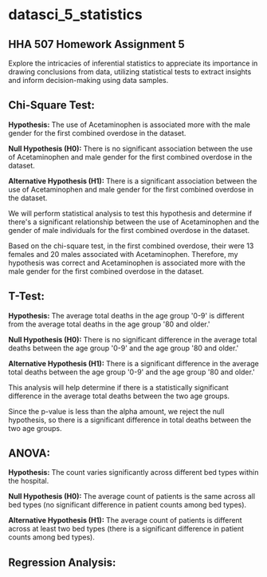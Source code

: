 # datasci_5_statistics
## **HHA 507 Homework Assignment 5**

Explore the intricacies of inferential statistics to appreciate its importance in drawing conclusions from data, utilizing statistical tests to extract insights and inform decision-making using data samples.

## Chi-Square Test:
**Hypothesis:**
The use of Acetaminophen is associated more with the male gender for the first combined overdose in the dataset.

**Null Hypothesis (H0):**
There is no significant association between the use of Acetaminophen and male gender for the first combined overdose in the dataset.

**Alternative Hypothesis (H1):**
There is a significant association between the use of Acetaminophen and male gender for the first combined overdose in the dataset.

We will perform statistical analysis to test this hypothesis and determine if there's a significant relationship between the use of Acetaminophen and the gender of male individuals for the first combined overdose in the dataset.

Based on the chi-square test, in the first combined overdose, their were 13 females and 20 males associated with Acetaminophen. Therefore, my hypothesis was correct and Acetaminophen is associated more with the male gender for the first combined overdose in the dataset.  

## T-Test:
**Hypothesis:**
The average total deaths in the age group '0-9' is different from the average total deaths in the age group '80 and older.'

**Null Hypothesis (H0):**
There is no significant difference in the average total deaths between the age group '0-9' and the age group '80 and older.'

**Alternative Hypothesis (H1):**
There is a significant difference in the average total deaths between the age group '0-9' and the age group '80 and older.'

This analysis will help determine if there is a statistically significant difference in the average total deaths between the two age groups.

Since the p-value is less than the alpha amount, we reject the null hypothesis, so there is a significant difference in total deaths between the two age groups. 

## **ANOVA:**
**Hypothesis:**
The count varies significantly across different bed types within the hospital. 

**Null Hypothesis (H0):**
The average count of patients is the same across all bed types (no significant difference in patient counts among bed types).

**Alternative Hypothesis (H1):**
The average count of patients is different across at least two bed types (there is a significant difference in patient counts among bed types).


## **Regression Analysis:**



